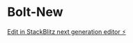 # Bolt-New

[Edit in StackBlitz next generation editor ⚡️](https://stackblitz.com/~/github.com/clickme001/Bolt-New)